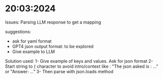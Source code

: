 # 20:03:2024

Issues: Parsing LLM response to get a mapping

suggestions:
- ask for yaml format
- GPT4 json output format: to be explored
- Give example to LLM

Solution used:
1- Give example of keys and values. Ask for json format
2- Start string to { character to avoid intro/context like : "The json asked is : ..." or "Answer: ..."
3- Then parse with json.loads method
